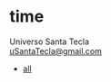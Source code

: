 # time
Universo Santa Tecla  
[uSantaTecla@gmail.com](mailto:uSantaTecla@gmail.com)  

* [all](./all.md)

